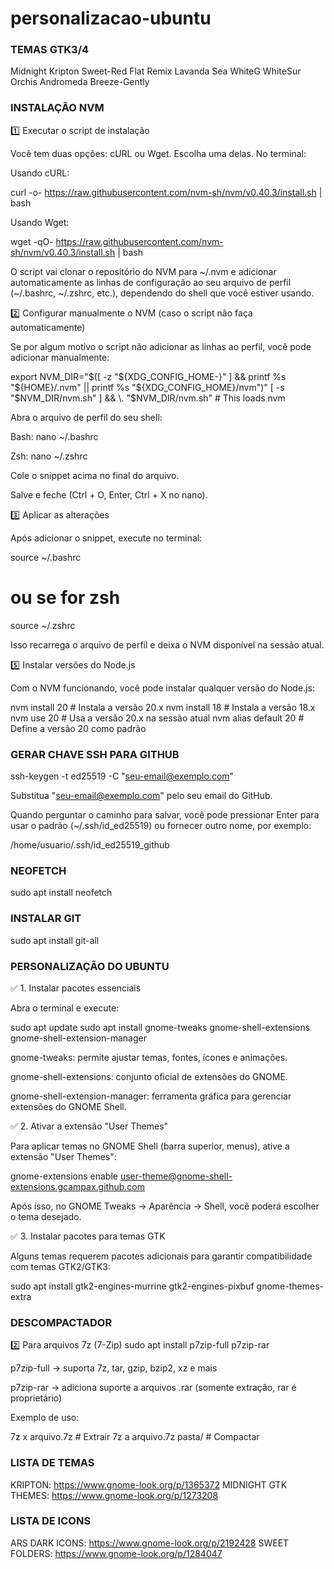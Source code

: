 # personalizacao-ubuntu

### TEMAS GTK3/4
Midnight
Kripton
Sweet-Red
Flat Remix
Lavanda Sea
WhiteG
WhiteSur
Orchis
Andromeda
Breeze-Gently

### INSTALAÇÃO NVM

1️⃣ Executar o script de instalação

Você tem duas opções: cURL ou Wget. Escolha uma delas. No terminal:

Usando cURL:

curl -o- https://raw.githubusercontent.com/nvm-sh/nvm/v0.40.3/install.sh | bash


Usando Wget:

wget -qO- https://raw.githubusercontent.com/nvm-sh/nvm/v0.40.3/install.sh | bash


O script vai clonar o repositório do NVM para ~/.nvm e adicionar automaticamente as linhas de configuração ao seu arquivo de perfil (~/.bashrc, ~/.zshrc, etc.), dependendo do shell que você estiver usando.

2️⃣ Configurar manualmente o NVM (caso o script não faça automaticamente)

Se por algum motivo o script não adicionar as linhas ao perfil, você pode adicionar manualmente:

export NVM_DIR="$([ -z "${XDG_CONFIG_HOME-}" ] && printf %s "${HOME}/.nvm" || printf %s "${XDG_CONFIG_HOME}/nvm")"
[ -s "$NVM_DIR/nvm.sh" ] && \. "$NVM_DIR/nvm.sh"  # This loads nvm


Abra o arquivo de perfil do seu shell:

Bash: nano ~/.bashrc

Zsh: nano ~/.zshrc

Cole o snippet acima no final do arquivo.

Salve e feche (Ctrl + O, Enter, Ctrl + X no nano).

3️⃣ Aplicar as alterações

Após adicionar o snippet, execute no terminal:

source ~/.bashrc
# ou se for zsh
source ~/.zshrc


Isso recarrega o arquivo de perfil e deixa o NVM disponível na sessão atual.

5️⃣ Instalar versões do Node.js

Com o NVM funcionando, você pode instalar qualquer versão do Node.js:

nvm install 20   # Instala a versão 20.x
nvm install 18   # Instala a versão 18.x
nvm use 20       # Usa a versão 20.x na sessão atual
nvm alias default 20  # Define a versão 20 como padrão


### GERAR CHAVE SSH PARA GITHUB
ssh-keygen -t ed25519 -C "seu-email@exemplo.com"

Substitua "seu-email@exemplo.com" pelo seu email do GitHub.

Quando perguntar o caminho para salvar, você pode pressionar Enter para usar o padrão (~/.ssh/id_ed25519) ou fornecer outro nome, por exemplo:

/home/usuario/.ssh/id_ed25519_github


### NEOFETCH

sudo apt install neofetch

### INSTALAR GIT

sudo apt install git-all

### PERSONALIZAÇÃO DO UBUNTU

✅ 1. Instalar pacotes essenciais

Abra o terminal e execute:

sudo apt update
sudo apt install gnome-tweaks gnome-shell-extensions gnome-shell-extension-manager


gnome-tweaks: permite ajustar temas, fontes, ícones e animações.

gnome-shell-extensions: conjunto oficial de extensões do GNOME.

gnome-shell-extension-manager: ferramenta gráfica para gerenciar extensões do GNOME Shell.

✅ 2. Ativar a extensão "User Themes"

Para aplicar temas no GNOME Shell (barra superior, menus), ative a extensão "User Themes":

gnome-extensions enable user-theme@gnome-shell-extensions.gcampax.github.com


Após isso, no GNOME Tweaks → Aparência → Shell, você poderá escolher o tema desejado.

✅ 3. Instalar pacotes para temas GTK

Alguns temas requerem pacotes adicionais para garantir compatibilidade com temas GTK2/GTK3:

sudo apt install gtk2-engines-murrine gtk2-engines-pixbuf gnome-themes-extra


### DESCOMPACTADOR

2️⃣ Para arquivos 7z (7-Zip)
sudo apt install p7zip-full p7zip-rar


p7zip-full → suporta 7z, tar, gzip, bzip2, xz e mais

p7zip-rar → adiciona suporte a arquivos .rar (somente extração, rar é proprietário)

Exemplo de uso:

7z x arquivo.7z             # Extrair
7z a arquivo.7z pasta/      # Compactar


### LISTA DE TEMAS
KRIPTON: https://www.gnome-look.org/p/1365372
MIDNIGHT GTK THEMES: https://www.gnome-look.org/p/1273208

### LISTA DE ICONS
ARS DARK ICONS: https://www.gnome-look.org/p/2192428
SWEET FOLDERS: https://www.gnome-look.org/p/1284047
